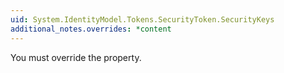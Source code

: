 ```yaml
---
uid: System.IdentityModel.Tokens.SecurityToken.SecurityKeys
additional_notes.overrides: *content
---
```


<p>You must override the <xref href="System.IdentityModel.Tokens.SecurityToken.SecurityKeys"></xref> property.</p>



